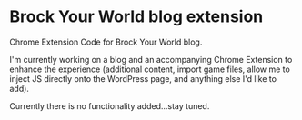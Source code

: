 # Brock Your World blog extension

Chrome Extension Code for Brock Your World blog.

I'm currently working on a blog and an accompanying Chrome Extension to enhance the experience (additional content, import game files, allow me to inject JS directly onto the WordPress page, and anything else I'd like to add). 

Currently there is no functionality added...stay tuned.
